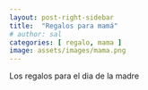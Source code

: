 ```yaml
---
layout: post-right-sidebar
title:  "Regalos para mamá"
# author: sal
categories: [ regalo, mama ]
image: assets/images/mama.png
---
```

Los regalos para el dia de la madre
